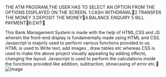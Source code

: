 THE ATM PROGRAM,THE USER HAS TO SELECT AN OPTION FROM THE OPTIONS DISPLAYED ON THE SCREEN.
1.CASH WITHDRAWL2.TRANSFER THE MONEY
3.DEPOSIT THE MONEY4.BALANCE ENQUIRY
5 BILL PAYMENT6.EXIT


This Bank Management System is made with the help of HTML,CSS and JS wherein the front-end display is fundamentally made using HTML and CSS.
Javascript is majorly used to perform various functions provided to us. HTML is used to Write text, add images , draw tables etc whereas CSS is used to make the above project visually appealing by adding effects, changing the layout.
Javascript is used to perform the calculations inside the functions provided like addition, subtraction, showcasing of error etc.![image](https://user-images.githubusercontent.com/83413105/209717598-2fb2741f-a6e9-4596-a0c7-b3364d1ac671.png)
